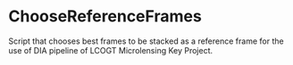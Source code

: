 # ChooseReferenceFrames
Script that chooses best frames to be stacked as a reference frame for the use of DIA pipeline of LCOGT Microlensing Key Project.
